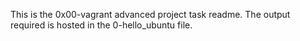 This is the 0x00-vagrant advanced project task readme. The output required is hosted in the 0-hello_ubuntu file.
